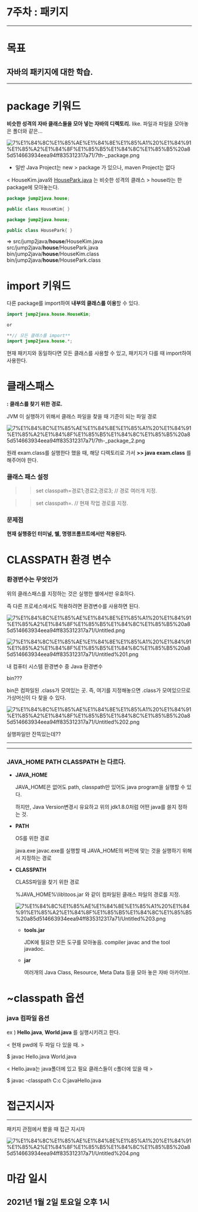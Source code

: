 # 7주차 : 패키지

---

# 목표

## 자바의 패키지에 대한 학습.

---

# package 키워드

**비슷한 성격의 자바 클래스들을 모아 넣는 자바의 디렉토리.**
like. 파일과  파일을 모아놓은 폴더와 같은...

![7%E1%84%8C%E1%85%AE%E1%84%8E%E1%85%A1%20%E1%84%91%E1%85%A2%E1%84%8F%E1%85%B5%E1%84%8C%E1%85%B5%20a85d514663934eea94ff835312317a71/7th-_package.png](7%E1%84%8C%E1%85%AE%E1%84%8E%E1%85%A1%20%E1%84%91%E1%85%A2%E1%84%8F%E1%85%B5%E1%84%8C%E1%85%B5%20a85d514663934eea94ff835312317a71/7th-_package.png)

- 일반 Java Project는  new > package 가 있으나,
 maven Project는 없다

< HouseKim.java와  [HousePark.java](http://housepark.java) 는 비슷한 성격의 클래스 >
   house라는 한 package에 모아놓는다.

```java
package jump2java.house;

public class HouseKim{ }
```

```java
package jump2java.house;

public class HousePark{ }
```

⇒ 
    src/jump2java/**house**/HouseKim.java
    src/jump2java/**house**/HousePark.java
    bin/jump2java/**house**/HouseKim.class
    bin/jump2java/**house**/HousePark.class

# import 키워드

다른 package를 import하여 **내부의 클래스를 이용**할 수 있다.

```java
import jump2java.house.HouseKim;

or

**// 모든 클래스를 import**
import jump2java.house.*;
```

현재 패키지와 동일하다면 모든 클래스를 사용할 수 있고,
패키지가 다를 때 import하여 사용한다.

# 클래스패스

**: 클래스를 찾기 위한 경로.**

JVM 이 실행하기 위해서
클래스 파일을 찾을 때
기준이 되는 파일 경로

![7%E1%84%8C%E1%85%AE%E1%84%8E%E1%85%A1%20%E1%84%91%E1%85%A2%E1%84%8F%E1%85%B5%E1%84%8C%E1%85%B5%20a85d514663934eea94ff835312317a71/7th-_package_2.png](7%E1%84%8C%E1%85%AE%E1%84%8E%E1%85%A1%20%E1%84%91%E1%85%A2%E1%84%8F%E1%85%B5%E1%84%8C%E1%85%B5%20a85d514663934eea94ff835312317a71/7th-_package_2.png)

원래  exam.class를 실행한다 했을 때, 해당 디렉토리로 가서
**>> java exam.class**
를 해주어야 한다.

### 클래스 패스 설정

>> set classpath=경로1;경로2;경로3;   // 경로 여러개 지정.

>> set classpath=.                                //  현재 작업 경로를 지정.

### 문제점

**현재 실행중인 터미널, 쉘, 명령프롬프트에서만 적용된다.**

# CLASSPATH 환경 변수

### 환경변수는 무엇인가

위의 클래스패스를 지정하는 것은 실행한 쉘에서만 유효하다.

즉 다른 프로세스에서도 적용하려면 환경변수를 사용하면 된다.

![7%E1%84%8C%E1%85%AE%E1%84%8E%E1%85%A1%20%E1%84%91%E1%85%A2%E1%84%8F%E1%85%B5%E1%84%8C%E1%85%B5%20a85d514663934eea94ff835312317a71/Untitled.png](7%E1%84%8C%E1%85%AE%E1%84%8E%E1%85%A1%20%E1%84%91%E1%85%A2%E1%84%8F%E1%85%B5%E1%84%8C%E1%85%B5%20a85d514663934eea94ff835312317a71/Untitled.png)

![7%E1%84%8C%E1%85%AE%E1%84%8E%E1%85%A1%20%E1%84%91%E1%85%A2%E1%84%8F%E1%85%B5%E1%84%8C%E1%85%B5%20a85d514663934eea94ff835312317a71/Untitled%201.png](7%E1%84%8C%E1%85%AE%E1%84%8E%E1%85%A1%20%E1%84%91%E1%85%A2%E1%84%8F%E1%85%B5%E1%84%8C%E1%85%B5%20a85d514663934eea94ff835312317a71/Untitled%201.png)

내 컴퓨터 시스템 환경변수 중 Java 환경변수

bin???

bin은 컴파일된 .class가 모여있는 곳.
즉, 여기를 지정해놓으면 .class가 모여있으므로 가상머신이 다 찾을 수 있다.

![7%E1%84%8C%E1%85%AE%E1%84%8E%E1%85%A1%20%E1%84%91%E1%85%A2%E1%84%8F%E1%85%B5%E1%84%8C%E1%85%B5%20a85d514663934eea94ff835312317a71/Untitled%202.png](7%E1%84%8C%E1%85%AE%E1%84%8E%E1%85%A1%20%E1%84%91%E1%85%A2%E1%84%8F%E1%85%B5%E1%84%8C%E1%85%B5%20a85d514663934eea94ff835312317a71/Untitled%202.png)

실행파일만 잔뜩있는데??

---

---

### JAVA_HOME    PATH     CLASSPATH  는 다르다.

- **JAVA_HOME**

    JAVA_HOME은 없어도 path, classpath만 있어도 java program을 실행할 수 있다.

    하지만, Java Version변경시 유요하고  위의 jdk1.8.0처럼 어떤 java를 쓸지 정하는 것.

- **PATH**

    OS를 위한 경로

    java.exe    javac.exe를 실행할 때  JAVA_HOME의 버전에 맞는 것을 실행하기 위해서 지정하는 경로

- **CLASSPATH**

    CLASS파일을 찾기 위한 경로

    %JAVA_HOME%\lib\toos.jar 와 같이 컴파일된 클래스 파일의 경로를 지정.

    ![7%E1%84%8C%E1%85%AE%E1%84%8E%E1%85%A1%20%E1%84%91%E1%85%A2%E1%84%8F%E1%85%B5%E1%84%8C%E1%85%B5%20a85d514663934eea94ff835312317a71/Untitled%203.png](7%E1%84%8C%E1%85%AE%E1%84%8E%E1%85%A1%20%E1%84%91%E1%85%A2%E1%84%8F%E1%85%B5%E1%84%8C%E1%85%B5%20a85d514663934eea94ff835312317a71/Untitled%203.png)

    - **tools.jar**

        JDK에 필요한 모든 도구를 모아놓음.
        compiler javac and the tool javadoc.

    - **jar**

        여러개의 Java Class,  Resource,  Meta Data 등을 모아 놓은 자바 아카이브.

# ~classpath 옵션

### java 컴파일 옵션

ex )  **Hello**.**java**,  **World**.**java** 를 실행시키려고 한다.

< 현재 pwd에 두 파일 다 있을 때. >

$ javac Hello.java World.java            

< Hello.java는 java폴더에 있고 필요 클래스들이 c폴더에 있을 때 >

$ javac -classpath C:c C:javaHello.java

# 접근지시자

---

패키지 관점에서 봤을 때 접근 지시자

![7%E1%84%8C%E1%85%AE%E1%84%8E%E1%85%A1%20%E1%84%91%E1%85%A2%E1%84%8F%E1%85%B5%E1%84%8C%E1%85%B5%20a85d514663934eea94ff835312317a71/Untitled%204.png](7%E1%84%8C%E1%85%AE%E1%84%8E%E1%85%A1%20%E1%84%91%E1%85%A2%E1%84%8F%E1%85%B5%E1%84%8C%E1%85%B5%20a85d514663934eea94ff835312317a71/Untitled%204.png)

# 마감 일시

## 2021년 1월 2일 토요일 오후 1시